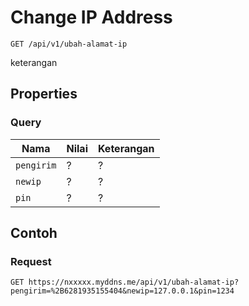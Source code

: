 # Change IP Address
```http
GET /api/v1/ubah-alamat-ip
```
keterangan
## Properties
### Query
Nama  | Nilai | Keterangan
--- | --- | ---
<code>pengirim</code> | ? | ?
<code>newip</code> | ? | ?
<code>pin</code> | ? | ?

## Contoh

### Request
```http
GET https://nxxxxx.myddns.me/api/v1/ubah-alamat-ip?pengirim=%2B6281935155404&newip=127.0.0.1&pin=1234
```
